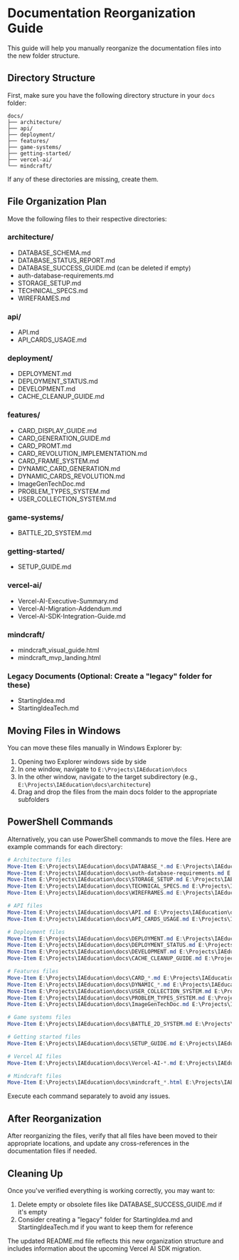 # Documentation Reorganization Guide

This guide will help you manually reorganize the documentation files into the new folder structure.

## Directory Structure

First, make sure you have the following directory structure in your `docs` folder:

```
docs/
├── architecture/
├── api/
├── deployment/
├── features/
├── game-systems/
├── getting-started/
├── vercel-ai/
└── mindcraft/
```

If any of these directories are missing, create them.

## File Organization Plan

Move the following files to their respective directories:

### architecture/
- DATABASE_SCHEMA.md
- DATABASE_STATUS_REPORT.md
- DATABASE_SUCCESS_GUIDE.md (can be deleted if empty)
- auth-database-requirements.md
- STORAGE_SETUP.md
- TECHNICAL_SPECS.md
- WIREFRAMES.md

### api/
- API.md
- API_CARDS_USAGE.md

### deployment/
- DEPLOYMENT.md
- DEPLOYMENT_STATUS.md
- DEVELOPMENT.md
- CACHE_CLEANUP_GUIDE.md

### features/
- CARD_DISPLAY_GUIDE.md
- CARD_GENERATION_GUIDE.md
- CARD_PROMT.md
- CARD_REVOLUTION_IMPLEMENTATION.md
- CARD_FRAME_SYSTEM.md
- DYNAMIC_CARD_GENERATION.md
- DYNAMIC_CARDS_REVOLUTION.md
- ImageGenTechDoc.md
- PROBLEM_TYPES_SYSTEM.md
- USER_COLLECTION_SYSTEM.md

### game-systems/
- BATTLE_2D_SYSTEM.md

### getting-started/
- SETUP_GUIDE.md

### vercel-ai/
- Vercel-AI-Executive-Summary.md
- Vercel-AI-Migration-Addendum.md
- Vercel-AI-SDK-Integration-Guide.md

### mindcraft/
- mindcraft_visual_guide.html
- mindcraft_mvp_landing.html

### Legacy Documents (Optional: Create a "legacy" folder for these)
- StartingIdea.md
- StartingIdeaTech.md

## Moving Files in Windows

You can move these files manually in Windows Explorer by:
1. Opening two Explorer windows side by side
2. In one window, navigate to `E:\Projects\IAEducation\docs`
3. In the other window, navigate to the target subdirectory (e.g., `E:\Projects\IAEducation\docs\architecture`)
4. Drag and drop the files from the main docs folder to the appropriate subfolders

## PowerShell Commands

Alternatively, you can use PowerShell commands to move the files. Here are example commands for each directory:

```powershell
# Architecture files
Move-Item E:\Projects\IAEducation\docs\DATABASE_*.md E:\Projects\IAEducation\docs\architecture\
Move-Item E:\Projects\IAEducation\docs\auth-database-requirements.md E:\Projects\IAEducation\docs\architecture\
Move-Item E:\Projects\IAEducation\docs\STORAGE_SETUP.md E:\Projects\IAEducation\docs\architecture\
Move-Item E:\Projects\IAEducation\docs\TECHNICAL_SPECS.md E:\Projects\IAEducation\docs\architecture\
Move-Item E:\Projects\IAEducation\docs\WIREFRAMES.md E:\Projects\IAEducation\docs\architecture\

# API files
Move-Item E:\Projects\IAEducation\docs\API.md E:\Projects\IAEducation\docs\api\
Move-Item E:\Projects\IAEducation\docs\API_CARDS_USAGE.md E:\Projects\IAEducation\docs\api\

# Deployment files
Move-Item E:\Projects\IAEducation\docs\DEPLOYMENT.md E:\Projects\IAEducation\docs\deployment\
Move-Item E:\Projects\IAEducation\docs\DEPLOYMENT_STATUS.md E:\Projects\IAEducation\docs\deployment\
Move-Item E:\Projects\IAEducation\docs\DEVELOPMENT.md E:\Projects\IAEducation\docs\deployment\
Move-Item E:\Projects\IAEducation\docs\CACHE_CLEANUP_GUIDE.md E:\Projects\IAEducation\docs\deployment\

# Features files
Move-Item E:\Projects\IAEducation\docs\CARD_*.md E:\Projects\IAEducation\docs\features\
Move-Item E:\Projects\IAEducation\docs\DYNAMIC_*.md E:\Projects\IAEducation\docs\features\
Move-Item E:\Projects\IAEducation\docs\USER_COLLECTION_SYSTEM.md E:\Projects\IAEducation\docs\features\
Move-Item E:\Projects\IAEducation\docs\PROBLEM_TYPES_SYSTEM.md E:\Projects\IAEducation\docs\features\
Move-Item E:\Projects\IAEducation\docs\ImageGenTechDoc.md E:\Projects\IAEducation\docs\features\

# Game systems files
Move-Item E:\Projects\IAEducation\docs\BATTLE_2D_SYSTEM.md E:\Projects\IAEducation\docs\game-systems\

# Getting started files
Move-Item E:\Projects\IAEducation\docs\SETUP_GUIDE.md E:\Projects\IAEducation\docs\getting-started\

# Vercel AI files
Move-Item E:\Projects\IAEducation\docs\Vercel-AI-*.md E:\Projects\IAEducation\docs\vercel-ai\

# Mindcraft files
Move-Item E:\Projects\IAEducation\docs\mindcraft_*.html E:\Projects\IAEducation\docs\mindcraft\
```

Execute each command separately to avoid any issues.

## After Reorganization

After reorganizing the files, verify that all files have been moved to their appropriate locations, and update any cross-references in the documentation files if needed.

## Cleaning Up

Once you've verified everything is working correctly, you may want to:

1. Delete empty or obsolete files like DATABASE_SUCCESS_GUIDE.md if it's empty
2. Consider creating a "legacy" folder for StartingIdea.md and StartingIdeaTech.md if you want to keep them for reference

The updated README.md file reflects this new organization structure and includes information about the upcoming Vercel AI SDK migration. 